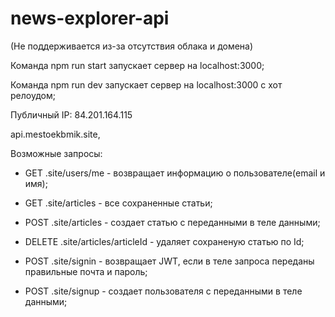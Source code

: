# news-explorer-api

(Не поддерживается из-за отсутствия облака и домена)

Команда npm run start запускает сервер на localhost:3000;

Команда npm run dev запускает сервер на localhost:3000 с хот релоудом;

Публичный IP: 84.201.164.115

api.mestoekbmik.site,

Возможные запросы:

- GET .site/users/me - возвращает информацию о пользователе(email и имя);

- GET .site/articles - все сохраненные статьи;

- POST .site/articles - создает статью с переданными в теле данными;

- DELETE .site/articles/articleId - удаляет сохраненую статью по Id;

- POST .site/signin - возвращает JWT, если в теле запроса переданы правильные почта и пароль;

- POST .site/signup - создает пользователя с переданными в теле данными;
